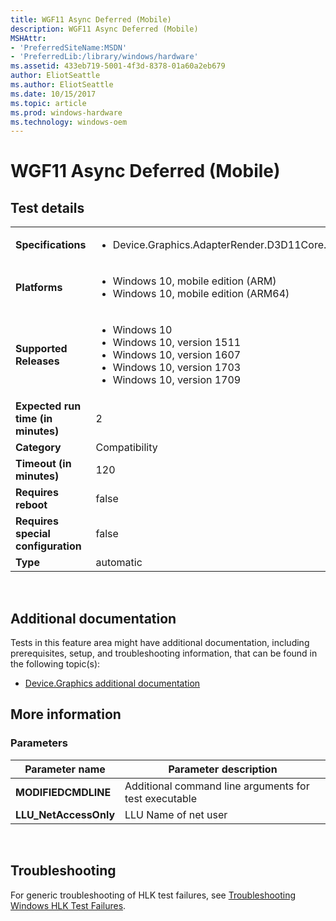 ```yaml
---
title: WGF11 Async Deferred (Mobile)
description: WGF11 Async Deferred (Mobile)
MSHAttr:
- 'PreferredSiteName:MSDN'
- 'PreferredLib:/library/windows/hardware'
ms.assetid: 433eb719-5001-4f3d-8378-01a60a2eb679
author: EliotSeattle
ms.author: EliotSeattle
ms.date: 10/15/2017
ms.topic: article
ms.prod: windows-hardware
ms.technology: windows-oem
---
```


# <span id="p_hlk_test.6e2f7dd3-25c3-41f0-84b2-81615396fc92"></span>WGF11 Async Deferred (Mobile)


## Test details
|||
|---|---|
| **Specifications**  | <ul><li>Device.Graphics.AdapterRender.D3D11Core.D3D11CorePrimary</li></ul> |  
| **Platforms**   | <ul><li>Windows 10, mobile edition (ARM)</li><li>Windows 10, mobile edition (ARM64)</li></ul> |
| **Supported Releases** | <ul><li>Windows 10</li><li>Windows 10, version 1511</li><li>Windows 10, version 1607</li><li>Windows 10, version 1703</li><li>Windows 10, version 1709</li></ul> |
|**Expected run time (in minutes)**| 2 |
|**Category**| Compatibility |
|**Timeout (in minutes)**| 120 |
|**Requires reboot**| false |
|**Requires special configuration**| false |
|**Type**| automatic |

 

## <span id="Additional_documentation"></span><span id="additional_documentation"></span><span id="ADDITIONAL_DOCUMENTATION"></span>Additional documentation


Tests in this feature area might have additional documentation, including prerequisites, setup, and troubleshooting information, that can be found in the following topic(s):

-   [Device.Graphics additional documentation](device-graphics-additional-documentation.md)

## <span id="More_information"></span><span id="more_information"></span><span id="MORE_INFORMATION"></span>More information


### <span id="Parameters"></span><span id="parameters"></span><span id="PARAMETERS"></span>Parameters

| Parameter name         | Parameter description                                 |
|------------------------|-------------------------------------------------------|
| **MODIFIEDCMDLINE**    | Additional command line arguments for test executable |
| **LLU\_NetAccessOnly** | LLU Name of net user                                  |

 

## <span id="Troubleshooting"></span><span id="troubleshooting"></span><span id="TROUBLESHOOTING"></span>Troubleshooting


For generic troubleshooting of HLK test failures, see [Troubleshooting Windows HLK Test Failures](..\user\troubleshooting-windows-hlk-test-failures.md).

 

 






